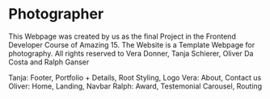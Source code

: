 # Photographer

This Webpage was created by us as the final Project in the Frontend Developer Course of Amazing 15.
The Website is a Template Webpage for photography.
All rights reserved to Vera Donner, Tanja Schierer, Oliver Da Costa and Ralph Ganser

Tanja: Footer, Portfolio + Details, Root Styling, Logo
Vera: About, Contact us
Oliver: Home, Landing, Navbar
Ralph: Award, Testemonial Carousel, Routing
